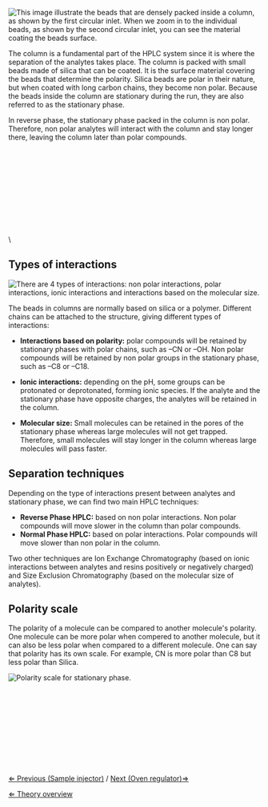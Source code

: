 ![This image illustrate the beads that are densely packed inside a column, as shown by the first circular inlet. When we zoom in to the individual beads, as shown by the second circular inlet, you can see the material coating the beads surface.](https://s3-us-west-2.amazonaws.com/labster/wiki/media/Column_packing.png "This image illustrate the beads that are densely packed inside a column, as shown by the first circular inlet. When we zoom in to the individual beads, as shown by the second circular inlet, you can see the material coating the beads surface.")

The column is a fundamental part of the HPLC system since it is where
the separation of the analytes takes place. The column is packed with
small beads made of silica that can be coated. It is the surface
material covering the beads that determine the polarity. Silica beads
are polar in their nature, but when coated with long carbon chains, they
become non polar. Because the beads inside the column are stationary
during the run, they are also referred to as the stationary phase.

In reverse phase, the stationary phase packed in the column is non
polar. Therefore, non polar analytes will interact with the column and
stay longer there, leaving the column later than polar compounds.\
\
\
\
\
\
\
\
\
\
\
\
\

Types of interactions
---------------------

![There are 4 types of interactions: non polar interactions, polar interactions, ionic interactions and interactions based on the molecular size.](https://s3-us-west-2.amazonaws.com/labster/wiki/media/Types_of_interactions.png "There are 4 types of interactions: non polar interactions, polar interactions, ionic interactions and interactions based on the molecular size.")

The beads in columns are normally based on silica or a polymer.
Different chains can be attached to the structure, giving different
types of interactions:

-   **Interactions based on polarity:** polar compounds will be retained
    by stationary phases with polar chains, such as –CN or –OH. Non
    polar compounds will be retained by non polar groups in the
    stationary phase, such as –C8 or –C18.

-   **Ionic interactions:** depending on the pH, some groups can be
    protonated or deprotonated, forming ionic species. If the analyte
    and the stationary phase have opposite charges, the analytes will be
    retained in the column.

-   **Molecular size:** Small molecules can be retained in the pores of
    the stationary phase whereas large molecules will not get trapped.
    Therefore, small molecules will stay longer in the column whereas
    large molecules will pass faster.

Separation techniques
---------------------

Depending on the type of interactions present between analytes and
stationary phase, we can find two main HPLC techniques:

-   **Reverse Phase HPLC:** based on non polar interactions. Non polar
    compounds will move slower in the column than polar compounds.
-   **Normal Phase HPLC:** based on polar interactions. Polar compounds
    will move slower than non polar in the column.

Two other techniques are Ion Exchange Chromatography (based on ionic
interactions between analytes and resins positively or negatively
charged) and Size Exclusion Chromatography (based on the molecular size
of analytes).

Polarity scale
--------------

The polarity of a molecule can be compared to another molecule's
polarity. One molecule can be more polar when compered to another
molecule, but it can also be less polar when compared to a different
molecule. One can say that polarity has its own scale. For example, CN
is more polar than C8 but less polar than Silica.

![Polarity scale for stationary phase.](https://s3-us-west-2.amazonaws.com/labster/wiki/media/StationaryPolarity.jpg "Polarity scale for stationary phase.")

\
\
\
\
\
\
\
\
\
\
 [⇐ Previous (Sample injector)](/wiki/Sample_injector "wikilink") / [Next
(Oven regulator)⇒](/wiki/Oven_regulator "wikilink")

[⇐ Theory overview](/wiki/HPLC "wikilink")

